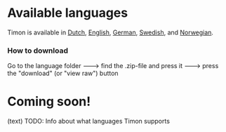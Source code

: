 # Available languages

Timon is available in [Dutch](https://github.com/Erithano/Timon-Your-FAQ-bot-for-Microsoft-Teams/tree/main/languages/dutch), [English](https://github.com/Erithano/Timon-Your-FAQ-bot-for-Microsoft-Teams/tree/main/languages/english), [German](https://github.com/Erithano/Timon-Your-FAQ-bot-for-Microsoft-Teams/tree/main/languages/german), [Swedish](https://github.com/Erithano/Timon-Your-FAQ-bot-for-Microsoft-Teams/tree/main/languages/swedish), and [Norwegian](https://github.com/Erithano/Timon-Your-FAQ-bot-for-Microsoft-Teams/tree/main/languages/norwegian).


### How to download 
Go to the language folder 🡒 find the .zip-file and press it 🡒 press the "download" (or "view raw") button

# Coming soon!

(text)
TODO: Info about what languages Timon supports
